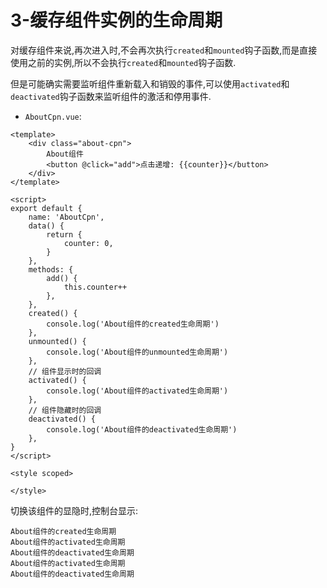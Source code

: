 # 3-缓存组件实例的生命周期

对缓存组件来说,再次进入时,不会再次执行`created`和`mounted`钩子函数,而是直接使用之前的实例,所以不会执行`created`和`mounted`钩子函数.

但是可能确实需要监听组件重新载入和销毁的事件,可以使用`activated`和`deactivated`钩子函数来监听组件的激活和停用事件.

- `AboutCpn.vue`:

```vue
<template>
    <div class="about-cpn">
        About组件
        <button @click="add">点击递增: {{counter}}</button>
    </div>
</template>

<script>
export default {
    name: 'AboutCpn',
    data() {
        return {
            counter: 0,
        }
    },
    methods: {
        add() {
            this.counter++
        },
    },
    created() {
        console.log('About组件的created生命周期')
    },
    unmounted() {
        console.log('About组件的unmounted生命周期')
    },
    // 组件显示时的回调
    activated() {
        console.log('About组件的activated生命周期')
    },
    // 组件隐藏时的回调
    deactivated() {
        console.log('About组件的deactivated生命周期')
    },
}
</script>

<style scoped>

</style>
```

切换该组件的显隐时,控制台显示:

```
About组件的created生命周期
About组件的activated生命周期
About组件的deactivated生命周期
About组件的activated生命周期
About组件的deactivated生命周期
```